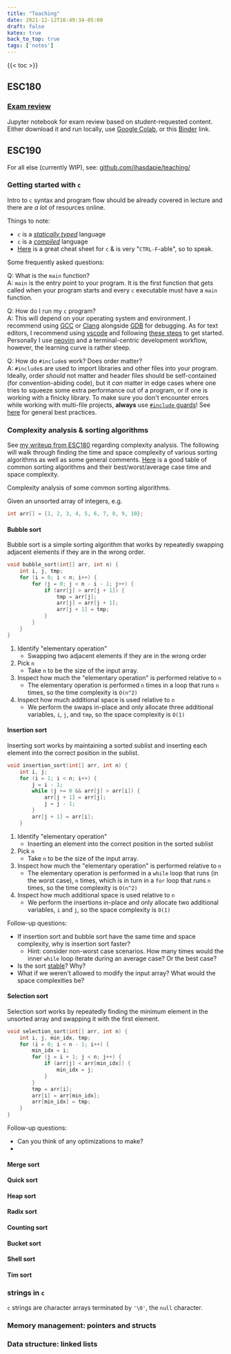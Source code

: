 ```yaml
---
title: "Teaching"
date: 2021-12-12T16:49:34-05:00
draft: false
katex: true
back_to_top: true
tags: ['notes']
---
```


{{< toc >}}

## ESC180

### [Exam review](https://github.com/ihasdapie/teaching/blob/main/ESC180/ESC180_Unofficial_Review.ipynb) 
Jupyter notebook for exam review based on student-requested content. 
Either download it and run locally, use [Google Colab](https://colab.research.google.com/), or this [Binder](https://mybinder.org/v2/gh/ihasdapie/teaching/HEAD) link.


## ESC190

For all else (currently WIP), see: [github.com/ihasdapie/teaching/](https://github.com/ihasdapie/teaching/)


### Getting started with `c`

Intro to `c` syntax and program flow should be already covered in lecture and there are *a lot* of resources online.

Things to note:

- `c` is a *[statically typed](https://stackoverflow.com/questions/1517582/what-is-the-difference-between-statically-typed-and-dynamically-typed-languages)* language
- `c` is a *[compiled](https://en.wikipedia.org/wiki/Compiled_language)* language
- [Here](https://cheatography.com/ashlyn-black/cheat-sheets/c-reference/) is a great cheat sheet for `c` & is very "`CTRL-F`-able", so to speak.

Some frequently asked questions:

Q: What is the `main` function?  
A: `main` is the entry point to your program. It is the first function that gets called when your program starts and every `c` executable must have a `main` function.

Q: How do I run my `c` program?  
A: This will depend on your operating system and environment. I recommend using [GCC](https://gcc.gnu.org/) or [Clang](https://clang.llvm.org/) alongside [GDB](https://www.gnu.org/software/gdb/) for debugging. 
As for text editors, I recommend using [vscode](https://code.visualstudio.com/) and following [these steps](https://code.visualstudio.com/docs/languages/cpp) to get started.
Personally I use [neovim](https://neovim.io) and a terminal-centric development workflow, however, the learning curve is rather steep.

Q: How do `#include`s work? Does order matter?  
A: `#include`s are used to import libraries and other files into your program. 
Ideally, order *should* not matter and header files should be self-contained (for convention-abiding code), but it *can* matter in edge cases where one tries to squeeze some extra performance out of a program, or if one is working with a finicky library. 
To make sure you don't encounter errors while working with multi-file projects, **always** use [`#include` guards](https://en.wikipedia.org/wiki/Include_guard)!
See [here](https://stackoverflow.com/questions/691079/is-there-a-standard-include-convention-for-c) for general best practices.


### Complexity analysis & sorting algorithms
See [my writeup from ESC180](https://github.com/ihasdapie/teaching/blob/main/ESC180/ESC180_Unofficial_Review.ipynb) regarding complexity analysis.
The following will walk through finding the time and space complexity of various sorting algorithms as well as some general comments.
[Here](https://en.wikipedia.org/wiki/Sorting_algorithm#Comparison_of_algorithms) is a good table of common sorting algorithms and their best/worst/average case time and space complexity.



Complexity analysis of some common sorting algorithms.


Given an unsorted array of integers, e.g.

```c
int arr[] = {1, 2, 3, 4, 5, 6, 7, 8, 9, 10};
```

#### Bubble sort
Bubble sort is a simple sorting algorithm that works by repeatedly swapping adjacent elements if they are in the wrong order.


```c
void bubble_sort(int[] arr, int n) {
    int i, j, tmp;
    for (i = 0; i < n; i++) {
        for (j = 0; j < n - i - 1; j++) {
            if (arr[j] > arr[j + 1]) {
                tmp = arr[j];
                arr[j] = arr[j + 1];
                arr[j + 1] = tmp;
            }
        }
    }
}
```


1. Identify "elementary operation"
    - Swapping two adjacent elements if they are in the wrong order
2.  Pick `n`
    -   Take `n` to be the size of the input array.
3. Inspect how much the "elementary operation" is performed relative to `n` 
    - The elementary operation is performed `n` times in a loop that runs `n` times, so the time complexity is `O(n^2)`
4. Inspect how much additional space is used relative to `n`
    - We perform the swaps in-place and only allocate three additional variables, `i`, `j`, and `tmp`, so the space complexity is `O(1)`


#### Insertion sort
Inserting sort works by maintaining a sorted sublist and inserting each element into the correct position in the sublist.


```c
void insertion_sort(int[] arr, int n) {
    int i, j;
    for (i = 1; i < n; i++) {
        j = i - 1;
        while (j >= 0 && arr[j] > arr[i]) {
            arr[j + 1] = arr[j];
            j = j - 1;
        }
        arr[j + 1] = arr[i];
    }
```

1. Identify "elementary operation"
    - Inserting an element into the correct position in the sorted sublist
2.  Pick `n`
    -   Take `n` to be the size of the input array.
3. Inspect how much the "elementary operation" is performed relative to `n` 
    - The elementary operation is performed in a `while` loop that runs (in the worst case), `n` times, which is in turn in a `for` loop that runs `n` times, so the time complexity is `O(n^2)`
4. Inspect how much additional space is used relative to `n`
    - We perform the insertions in-place and only allocate two additional variables, `i` and `j`, so the space complexity is `O(1)`


Follow-up questions:
- If insertion sort and bubble sort have the same time and space complexity, why is insertion sort faster?
  - Hint: consider non-worst case scenarios. How many times would the inner `while` loop iterate during an average case? Or the best case?
- Is the sort [stable](https://en.wikipedia.org/wiki/Sorting_algorithm#Stability)? Why?
- What if we weren't allowed to modify the input array? What would the space complexities be?


#### Selection sort
Selection sort works by repeatedly finding the minimum element in the unsorted array and swapping it with the first element.

```c
void selection_sort(int[] arr, int n) {
    int i, j, min_idx, tmp;
    for (i = 0; i < n - 1; i++) {
        min_idx = i;
        for (j = i + 1; j < n; j++) {
            if (arr[j] < arr[min_idx]) {
                min_idx = j;
            }
        }
        tmp = arr[i];
        arr[i] = arr[min_idx];
        arr[min_idx] = tmp;
    }
}
```


Follow-up questions:
- Can you think of any optimizations to make?
- 









#### Merge sort


#### Quick sort




#### Heap sort


#### Radix sort


#### Counting sort


#### Bucket sort


#### Shell sort


#### Tim sort


### strings in `c`

`c` strings are character arrays terminated by `'\0'`, the `null` character.



### Memory management: pointers and structs


### Data structure: linked lists
























